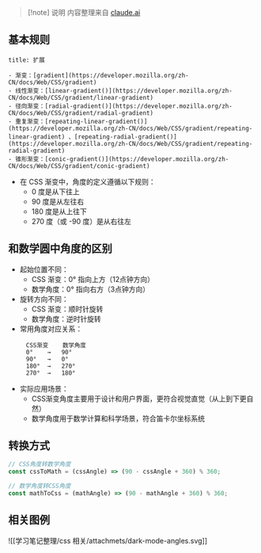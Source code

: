 >[!note] 说明
>内容整理来自 [claude.ai](https://claude.ai/)

## 基本规则

```ad-success
title: 扩展

- 渐变：[gradient](https://developer.mozilla.org/zh-CN/docs/Web/CSS/gradient)
- 线性渐变：[linear-gradient()](https://developer.mozilla.org/zh-CN/docs/Web/CSS/gradient/linear-gradient)
- 径向渐变：[radial-gradient()](https://developer.mozilla.org/zh-CN/docs/Web/CSS/gradient/radial-gradient)
- 重复渐变：[repeating-linear-gradient()](https://developer.mozilla.org/zh-CN/docs/Web/CSS/gradient/repeating-linear-gradient) 、[repeating-radial-gradient()](https://developer.mozilla.org/zh-CN/docs/Web/CSS/gradient/repeating-radial-gradient)
- 锥形渐变：[conic-gradient()](https://developer.mozilla.org/zh-CN/docs/Web/CSS/gradient/conic-gradient)
```


- 在 CSS 渐变中，角度的定义遵循以下规则：
	- 0 度是从下往上
	- 90 度是从左往右
	- 180 度是从上往下
	- 270 度（或 -90 度）是从右往左

## 和数学圆中角度的区别
- 起始位置不同：
    - CSS 渐变：0° 指向上方（12点钟方向）
    - 数学角度：0° 指向右方（3点钟方向）
- 旋转方向不同：
    - CSS 渐变：顺时针旋转
    - 数学角度：逆时针旋转
- 常用角度对应关系：
```
	 CSS渐变    数学角度
	 0°    →   90°
	 90°   →   0°
	 180°  →   270°
	 270°  →   180°
```
- 实际应用场景：
	- CSS渐变角度主要用于设计和用户界面，更符合视觉直觉（从上到下更自然）
	- 数学角度用于数学计算和科学场景，符合笛卡尔坐标系统

## 转换方式
```js
// CSS角度转数学角度
const cssToMath = (cssAngle) => (90 - cssAngle + 360) % 360;

// 数学角度转CSS角度
const mathToCss = (mathAngle) => (90 - mathAngle + 360) % 360;
```

## 相关图例
![[学习笔记整理/css 相关/attachmets/dark-mode-angles.svg]]